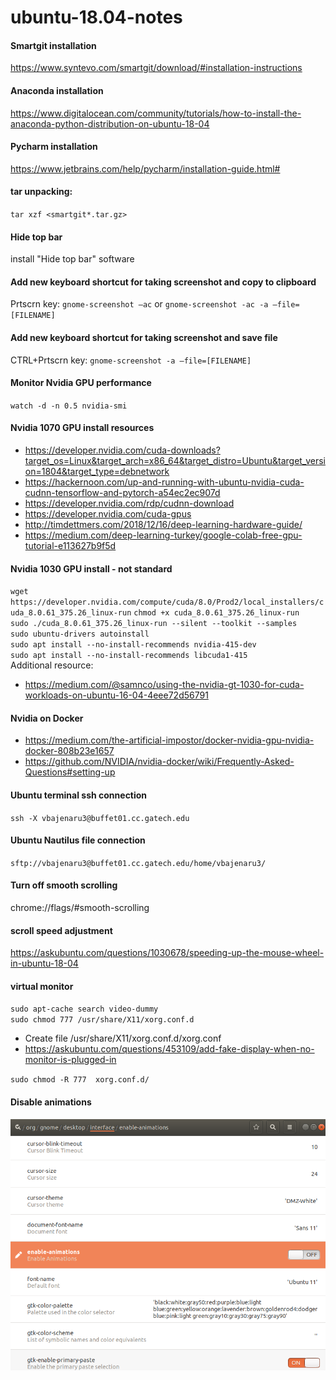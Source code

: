 # ubuntu-18.04-notes

#### Smartgit installation
https://www.syntevo.com/smartgit/download/#installation-instructions

#### Anaconda installation
https://www.digitalocean.com/community/tutorials/how-to-install-the-anaconda-python-distribution-on-ubuntu-18-04

#### Pycharm installation
https://www.jetbrains.com/help/pycharm/installation-guide.html#

#### tar unpacking:
`tar xzf <smartgit*.tar.gz>`

#### Hide top bar
install "Hide top bar" software

#### Add new keyboard shortcut for taking screenshot and copy to clipboard
Prtscrn key: `gnome-screenshot –ac` or `gnome-screenshot -ac -a –file=[FILENAME]`

#### Add new keyboard shortcut for taking screenshot and save file
CTRL+Prtscrn key: `gnome-screenshot -a –file=[FILENAME]`

#### Monitor Nvidia GPU performance
`watch -d -n 0.5 nvidia-smi`

#### Nvidia 1070 GPU install resources
- https://developer.nvidia.com/cuda-downloads?target_os=Linux&target_arch=x86_64&target_distro=Ubuntu&target_version=1804&target_type=debnetwork 
- https://hackernoon.com/up-and-running-with-ubuntu-nvidia-cuda-cudnn-tensorflow-and-pytorch-a54ec2ec907d 
- https://developer.nvidia.com/rdp/cudnn-download 
- https://developer.nvidia.com/cuda-gpus
- http://timdettmers.com/2018/12/16/deep-learning-hardware-guide/  
- https://medium.com/deep-learning-turkey/google-colab-free-gpu-tutorial-e113627b9f5d  
 
#### Nvidia 1030 GPU install - not standard
`wget https://developer.nvidia.com/compute/cuda/8.0/Prod2/local_installers/cuda_8.0.61_375.26_linux-run`
`chmod +x cuda_8.0.61_375.26_linux-run`<br>
`sudo ./cuda_8.0.61_375.26_linux-run --silent --toolkit --samples`<br>
`sudo ubuntu-drivers autoinstall`<br>
`sudo apt install --no-install-recommends nvidia-415-dev`<br>
`sudo apt install --no-install-recommends libcuda1-415`<br>
Additional resource:
- https://medium.com/@samnco/using-the-nvidia-gt-1030-for-cuda-workloads-on-ubuntu-16-04-4eee72d56791 

#### Nvidia on Docker
- https://medium.com/the-artificial-impostor/docker-nvidia-gpu-nvidia-docker-808b23e1657
- https://github.com/NVIDIA/nvidia-docker/wiki/Frequently-Asked-Questions#setting-up

#### Ubuntu terminal ssh connection
`ssh -X vbajenaru3@buffet01.cc.gatech.edu`

#### Ubuntu Nautilus file connection
`sftp://vbajenaru3@buffet01.cc.gatech.edu/home/vbajenaru3/`

#### Turn off smooth scrolling
chrome://flags/#smooth-scrolling

#### scroll speed adjustment
https://askubuntu.com/questions/1030678/speeding-up-the-mouse-wheel-in-ubuntu-18-04 

#### virtual monitor
`sudo apt-cache search video-dummy`<br>
`sudo chmod 777 /usr/share/X11/xorg.conf.d`<br>
- Create file /usr/share/X11/xorg.conf.d/xorg.conf
- https://askubuntu.com/questions/453109/add-fake-display-when-no-monitor-is-plugged-in

`sudo chmod -R 777  xorg.conf.d/`

#### Disable animations
![image](https://raw.githubusercontent.com/vicb1/miscellaneous-notes/master/ubuntu-18.04-notes/disable-animations.png)
